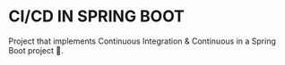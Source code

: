 # CI/CD IN SPRING BOOT
Project that implements Continuous Integration & 
Continuous in a Spring Boot project 🍃.